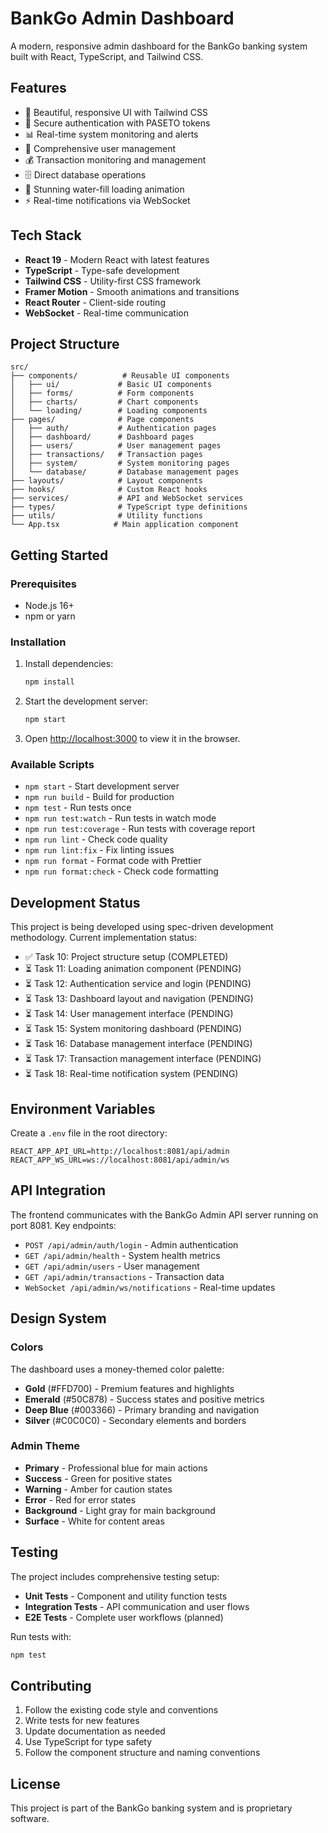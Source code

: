 # BankGo Admin Dashboard

A modern, responsive admin dashboard for the BankGo banking system built with React, TypeScript, and Tailwind CSS.

## Features

- 🎨 Beautiful, responsive UI with Tailwind CSS
- 🔐 Secure authentication with PASETO tokens
- 📊 Real-time system monitoring and alerts
- 👥 Comprehensive user management
- 💰 Transaction monitoring and management
- 🗄️ Direct database operations
- 🌊 Stunning water-fill loading animation
- ⚡ Real-time notifications via WebSocket

## Tech Stack

- **React 19** - Modern React with latest features
- **TypeScript** - Type-safe development
- **Tailwind CSS** - Utility-first CSS framework
- **Framer Motion** - Smooth animations and transitions
- **React Router** - Client-side routing
- **WebSocket** - Real-time communication

## Project Structure

```
src/
├── components/          # Reusable UI components
│   ├── ui/             # Basic UI components
│   ├── forms/          # Form components
│   ├── charts/         # Chart components
│   └── loading/        # Loading components
├── pages/              # Page components
│   ├── auth/           # Authentication pages
│   ├── dashboard/      # Dashboard pages
│   ├── users/          # User management pages
│   ├── transactions/   # Transaction pages
│   ├── system/         # System monitoring pages
│   └── database/       # Database management pages
├── layouts/            # Layout components
├── hooks/              # Custom React hooks
├── services/           # API and WebSocket services
├── types/              # TypeScript type definitions
├── utils/              # Utility functions
└── App.tsx            # Main application component
```

## Getting Started

### Prerequisites

- Node.js 16+ 
- npm or yarn

### Installation

1. Install dependencies:
   ```bash
   npm install
   ```

2. Start the development server:
   ```bash
   npm start
   ```

3. Open [http://localhost:3000](http://localhost:3000) to view it in the browser.

### Available Scripts

- `npm start` - Start development server
- `npm run build` - Build for production
- `npm test` - Run tests once
- `npm run test:watch` - Run tests in watch mode
- `npm run test:coverage` - Run tests with coverage report
- `npm run lint` - Check code quality
- `npm run lint:fix` - Fix linting issues
- `npm run format` - Format code with Prettier
- `npm run format:check` - Check code formatting

## Development Status

This project is being developed using spec-driven development methodology. Current implementation status:

- ✅ Task 10: Project structure setup (COMPLETED)
- ⏳ Task 11: Loading animation component (PENDING)
- ⏳ Task 12: Authentication service and login (PENDING)
- ⏳ Task 13: Dashboard layout and navigation (PENDING)
- ⏳ Task 14: User management interface (PENDING)
- ⏳ Task 15: System monitoring dashboard (PENDING)
- ⏳ Task 16: Database management interface (PENDING)
- ⏳ Task 17: Transaction management interface (PENDING)
- ⏳ Task 18: Real-time notification system (PENDING)

## Environment Variables

Create a `.env` file in the root directory:

```env
REACT_APP_API_URL=http://localhost:8081/api/admin
REACT_APP_WS_URL=ws://localhost:8081/api/admin/ws
```

## API Integration

The frontend communicates with the BankGo Admin API server running on port 8081. Key endpoints:

- `POST /api/admin/auth/login` - Admin authentication
- `GET /api/admin/health` - System health metrics
- `GET /api/admin/users` - User management
- `GET /api/admin/transactions` - Transaction data
- `WebSocket /api/admin/ws/notifications` - Real-time updates

## Design System

### Colors

The dashboard uses a money-themed color palette:

- **Gold** (#FFD700) - Premium features and highlights
- **Emerald** (#50C878) - Success states and positive metrics
- **Deep Blue** (#003366) - Primary branding and navigation
- **Silver** (#C0C0C0) - Secondary elements and borders

### Admin Theme

- **Primary** - Professional blue for main actions
- **Success** - Green for positive states
- **Warning** - Amber for caution states
- **Error** - Red for error states
- **Background** - Light gray for main background
- **Surface** - White for content areas

## Testing

The project includes comprehensive testing setup:

- **Unit Tests** - Component and utility function tests
- **Integration Tests** - API communication and user flows
- **E2E Tests** - Complete user workflows (planned)

Run tests with:
```bash
npm test
```

## Contributing

1. Follow the existing code style and conventions
2. Write tests for new features
3. Update documentation as needed
4. Use TypeScript for type safety
5. Follow the component structure and naming conventions

## License

This project is part of the BankGo banking system and is proprietary software.